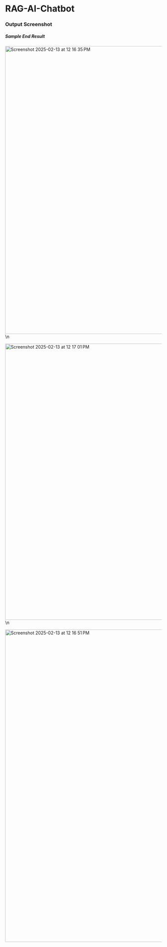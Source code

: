 # RAG-AI-Chatbot

### Output Screenshot

##### Sample End Result

<img width="922" alt="Screenshot 2025-02-13 at 12 16 35 PM" src="https://github.com/user-attachments/assets/6ecbefc0-bc27-4237-983e-b0ee6cbbed6f" />\n

<img width="885" alt="Screenshot 2025-02-13 at 12 17 01 PM" src="https://github.com/user-attachments/assets/860af530-66bf-4c75-9886-06869255caab" />\n

<img width="1001" alt="Screenshot 2025-02-13 at 12 16 51 PM" src="https://github.com/user-attachments/assets/b19bad60-3958-44f9-8d17-b6edabb918bb" />


